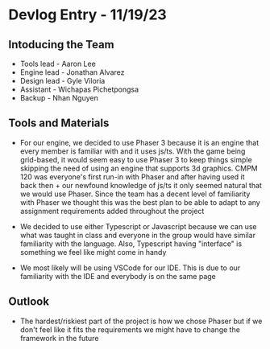 # Devlog Entry - 11/19/23

## Intoducing the Team

- Tools lead - Aaron Lee
- Engine lead - Jonathan Alvarez
- Design lead - Gyle Viloria
- Assistant - Wichapas Pichetpongsa
- Backup - Nhan Nguyen

## Tools and Materials

- For our engine, we decided to use Phaser 3 because it is an engine that every member is familiar with and it uses js/ts. With the game being grid-based, it would seem easy to use Phaser 3 to keep things simple skipping the need of using an engine that supports 3d graphics. CMPM 120 was everyone's first run-in with Phaser and after having used it back then + our newfound knowledge of js/ts it only seemed natural that we would use Phaser. Since the team has a decent level of familiarity with Phaser we thought this was the best plan to be able to adapt to any assignment requirements added throughout the project

- We decided to use either Typescript or Javascript because we can use what was taught in class and everyone in the group would have similar familiarity with the language. Also, Typescript having "interface" is something we feel like might come in handy

- We most likely will be using VSCode for our IDE. This is due to our familiarity with the IDE and everybody is on the same page

## Outlook

- The hardest/riskiest part of the project is how we chose Phaser but if we don't feel like it fits the requirements we might have to change the framework in the future
